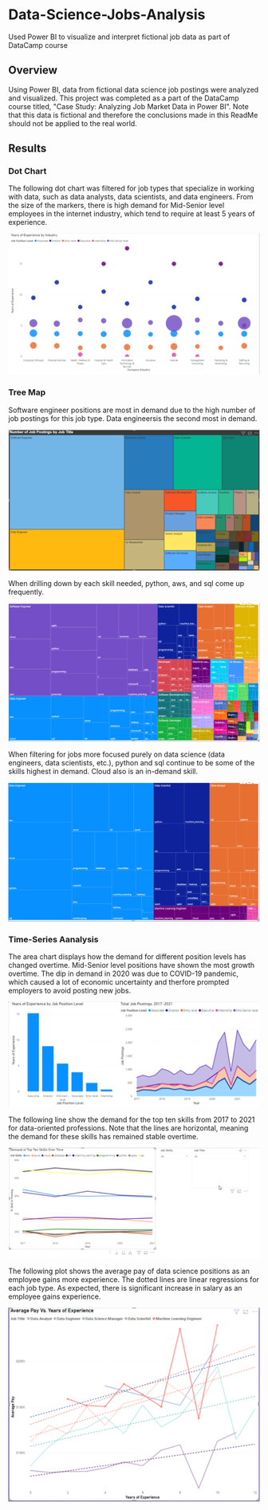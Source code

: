 # Data-Science-Jobs-Analysis
Used Power BI to visualize and interpret fictional job data as part of DataCamp course 

## Overview

Using Power BI, data from fictional data science job postings were analyzed and visualized. This project was completed as a part of the DataCamp course titled, "Case Study: Analyzing Job Market Data in Power BI". Note that this data is fictional and therefore the conclusions made in this ReadMe should not be applied to the real world.

## Results

### Dot Chart
The following dot chart was filtered for job types that specialize in working with data, such as data analysts, data scientists, and data engineers. From the size of the markers, there is high demand for Mid-Senior level employees in the internet industry, which tend to require at least 5 years of experience. 

![dot_chart](images/dot_chart.png)

### Tree Map
Software engineer positions are most in demand due to the high number of job postings for this job type. Data engineersis the second most in demand.

![tree_map](images/job_title_tree_map.png)

When drilling down by each skill needed, python, aws, and sql come up frequently.

![tree_map_unfiltered](images/tree_map_unfiltered.png)

When filtering for jobs more focused purely on data science (data engineers, data scientists, etc.),
python and sql continue to be some of the skills highest in demand. Cloud also is an in-demand skill.

![tree_map_filtered](images/tree_map_filtered.png)

### Time-Series Aanalysis

The area chart displays how the demand for different position levels has changed overtime. Mid-Senior level positions have shown the most growth overtime. The dip in demand in 2020 was due to COVID-19 pandemic, which caused a lot of economic uncertainty and therfore prompted employers to avoid posting new jobs. 

![jobs_time_analysis](images/jobs_time_analysis.png)

The following line show the demand for the top ten skills from 2017 to 2021 for data-oriented professions. Note that the lines are horizontal, meaning the demand for these skills has remained stable overtime.

![line_plot_no_filter](images/line_plot_no_filter.png)

The following plot shows the average pay of data science positions as an employee gains more experience. The dotted lines are linear regressions for each job type. As expected, there is significant increase in salary as an employee gains experience.

![salary_vs_exp](images/salary_vs_exp.png)




